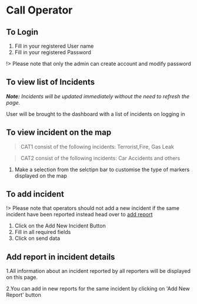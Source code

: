 
# Call Operator

## To Login

1. Fill in your registered User name
2. Fill in your registered Password

!> Please note that only the admin can create account and modify password

## To view list of Incidents

_**Note:** Incidents will be updated immediately without the need to refresh the page._

User will be brought to the dashboard with a list of incidents on logging in

## To view incident on the map

> CAT1 consist of the following incidents: Terrorist,Fire, Gas Leak

> CAT2 consist of the following incidents: Car Accidents and others

1. Make a selection from the selctipn bar to customise the type of markers displayed on the map

## To add incident

!> Please note that operators should not add a new incident if the same incident have been reported instead head over to [add report](#Add-report-in-incident-details)

1. Click on the Add New Incident Button
2. Fill in all required fields
3. Click on send data

## Add report in incident details

1.All information about an incident reported by all reporters will be displayed on this page.

2.You can add in new reports for the same incident by clicking on 'Add New Report' button

